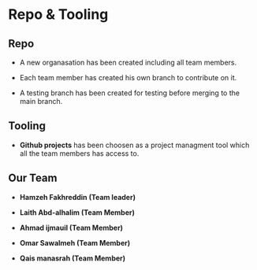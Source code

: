 # Repo & Tooling 


## Repo

* A new organasation has been created including all team members.

* Each team member has created his own branch to contribute on it.

* A testing branch has been created for testing before merging to the main branch.

## Tooling 

* **Github projects** has been choosen as a project managment tool which all the team members has access to.



## Our Team 

* **Hamzeh Fakhreddin (Team leader)**

* **Laith Abd-alhalim (Team Member)**
* **Ahmad ijmauil (Team Member)**
* **Omar Sawalmeh (Team Member)**
* **Qais manasrah (Team Member)**

